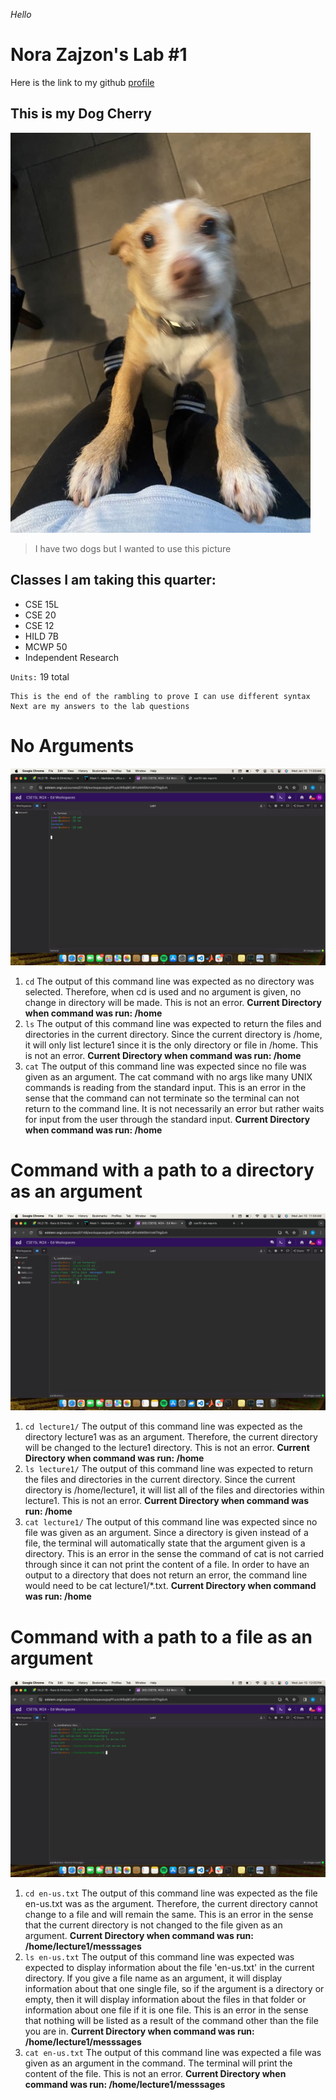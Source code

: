 _Hello_

Nora Zajzon's Lab #1
=========
Here is the link to my github [profile](https://github.com/nora-zajzon)

This is my Dog Cherry
---------
![Image](cherry.jpeg)
> I have two dogs but I wanted to use this picture

Classes I am taking this quarter:
---
* CSE 15L
* CSE 20
* CSE 12
* HILD 7B
* MCWP 50
* Independent Research
  
`Units:` 19 total

```
This is the end of the rambling to prove I can use different syntax
Next are my answers to the lab questions
```

No Arguments
=========
![Image](NoArgs.png)

1) `cd` The output of this command line was expected as no directory was selected. Therefore, when cd is used and no argument is given, no change in directory will be made. This is not an error. __Current Directory when command was run: /home__
2) `ls` The output of this command line was expected to return the files and directories in the current directory. Since the current directory is /home, it will only list lecture1 since it is the only directory or file in /home. This is not an error. __Current Directory when command was run: /home__
3) `cat` The output of this command line was expected since no file was given as an argument. The cat command with no args like many UNIX commands is reading from the standard input. This is an error in the sense that the command can not terminate so the terminal can not return to the command line. It is not necessarily an error but rather waits for input from the user through the standard input. __Current Directory when command was run: /home__

Command with a path to a directory as an argument
=========
![Image](Directory.png)

1) `cd lecture1/` The output of this command line was expected as the directory lecture1 was as an argument. Therefore, the current directory will be changed to the lecture1 directory. This is not an error. __Current Directory when command was run: /home__
2) `ls lecture1/` The output of this command line was expected to return the files and directories in the current directory. Since the current directory is /home/lecture1, it will list all of the files and directories within lecture1. This is not an error. __Current Directory when command was run: /home__
3) `cat lecture1/` The output of this command line was expected since no file was given as an argument. Since a directory is given instead of a file, the terminal will automatically state that the argument given is a directory. This is an error in the sense the command of cat is not carried through since it can not print the content of a file. In order to have an output to a directory that does not return an error, the command line would need to be cat lecture1/*.txt. __Current Directory when command was run: /home__

Command with a path to a file as an argument
=========
![Image](Files.png)

1) `cd en-us.txt` The output of this command line was expected as the file en-us.txt was as the argument. Therefore, the current directory cannot change to a file and will remain the same. This is an error in the sense that the current directory is not changed to the file given as an argument. __Current Directory when command was run: /home/lecture1/messsages__
2) `ls en-us.txt` The output of this command line was expected was expected to display information about the file 'en-us.txt' in the current directory. If you give a file name as an argument, it will display information about that one single file, so if the argument is a directory or empty, then it will display information about the files in that folder or information about one file if it is one file. This is an error in the sense that nothing will be listed as a result of the command other than the file you are in. __Current Directory when command was run: /home/lecture1/messsages__
3) `cat en-us.txt` The output of this command line was expected a file was given as an argument in the command. The terminal will print the content of the file. This is not an error. __Current Directory when command was run: /home/lecture1/messsages__
